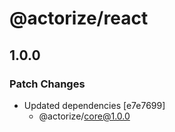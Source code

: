 # @actorize/react

## 1.0.0
### Patch Changes

- Updated dependencies [e7e7699]
  - @actorize/core@1.0.0
